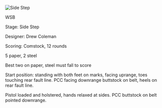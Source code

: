 ![Side Step](https://github.com/bagellord/USPSA-Stages/blob/master/11-15%20rounds/Side%20Step%20-%2012%20rounds%20-%20Comstock/Side%20Step.png)

WSB

Stage: Side Step

Designer: Drew Coleman

Scoring: Comstock, 12 rounds

5 paper, 2 steel

Best two on paper, steel must fall to score

Start position: standing with both feet on marks, facing uprange, toes touching rear fault line. PCC facing downrange buttstock on belt, heels on rear fault line.

Pistol loaded and holstered, hands relaxed at sides. PCC buttstock on belt pointed downrange.
